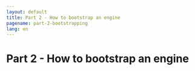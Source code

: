 ```yaml
---
layout: default
title: Part 2 - How to bootstrap an engine
pagename: part-2-bootstrapping
lang: en
---
```


# Part 2 - How to bootstrap an engine